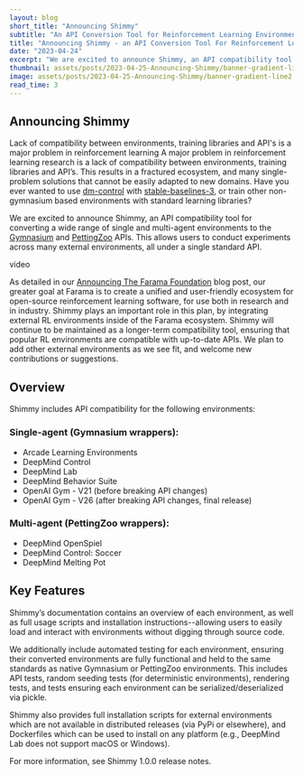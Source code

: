 ```yaml
---
layout: blog
short_title: "Announcing Shimmy"
subtitle: "An API Conversion Tool for Reinforcement Learning Environments"
title: "Announcing Shimmy - an API Conversion Tool For Reinforcement Learning Environments"
date: "2023-04-24"
excerpt: "We are excited to announce Shimmy, an API compatibility tool for converting a wide range of single and multi-agent environments to the Gymnasium and PettingZoo APIs"
thumbnail: assets/posts/2023-04-25-Announcing-Shimmy/banner-gradient-line2.png
image: assets/posts/2023-04-25-Announcing-Shimmy/banner-gradient-line2.png
read_time: 3
---
```


## Announcing Shimmy
Lack of compatibility between environments, training libraries and API's is a major problem in reinforcement learning
A major problem in reinforcement learning research is a lack of compatibility between environments, training libraries and API’s. 
This results in a fractured ecosystem, and many single-problem solutions that cannot be easily adapted to new domains. 
Have you ever wanted to use [dm-control](https://github.com/deepmind/dm_control) with [stable-baselines-3](https://github.com/DLR-RM/stable-baselines3), or train other non-gymnasium based environments with standard learning libraries? 

We are excited to announce Shimmy, an API compatibility tool for converting a wide range of single and multi-agent environments to the [Gymnasium](https://gymnasium.farama.org/) and [PettingZoo](https://pettingzoo.farama.org/) APIs.
This allows users to conduct experiments across many external environments, all under a single standard API. 

video

As detailed in our [Announcing The Farama Foundation](https://farama.org/Announcing-The-Farama-Foundation) blog post, our greater goal at Farama is to create a unified and user-friendly ecosystem for open-source reinforcement learning software, for use both in research and in industry. Shimmy plays an important role in this plan, by integrating external RL environments inside of the Farama ecosystem.
Shimmy will continue to be maintained as a longer-term compatibility tool, ensuring that popular RL environments are compatible with up-to-date APIs. We plan to add other external environments as we see fit, and welcome new contributions or suggestions.

## Overview

Shimmy includes API compatibility for the following environments: 
### Single-agent (Gymnasium wrappers):
- Arcade Learning Environments 
- DeepMind Control
- DeepMind Lab
- DeepMind Behavior Suite
- OpenAI Gym - V21 (before breaking API changes)
- OpenAI Gym - V26 (after breaking API changes, final release)

### Multi-agent (PettingZoo wrappers):
- DeepMind OpenSpiel
- DeepMind Control: Soccer
- DeepMind Melting Pot

## Key Features
Shimmy’s documentation contains an overview of each environment, as well as full usage scripts and installation instructions--allowing users to easily load and interact with environments without digging through source code. 

We additionally include automated testing for each environment, ensuring their converted environments are fully functional and held to the same standards as native Gymnasium or PettingZoo environments. 
This includes API tests, random seeding tests (for deterministic environments), rendering tests, and tests ensuring each environment can be serialized/deserialized via pickle. 

Shimmy also provides full installation scripts for external environments which are not available in distributed releases (via PyPi or elsewhere), and Dockerfiles which can be used to install on any platform (e.g., DeepMind Lab does not support macOS or Windows). 

For more information, see Shimmy 1.0.0 release notes. 

